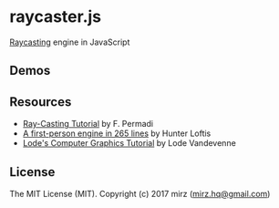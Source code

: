 # raycaster.js
[Raycasting](https://en.wikipedia.org/wiki/Ray_casting) engine in JavaScript

## Demos

## Resources
* [Ray-Casting Tutorial](http://permadi.com/1996/05/ray-casting-tutorial-table-of-contents/) by F. Permadi
* [A first-person engine in 265 lines](http://www.playfuljs.com/a-first-person-engine-in-265-lines/) by Hunter Loftis
* [Lode's Computer Graphics Tutorial](http://lodev.org/cgtutor/raycasting.html) by Lode Vandevenne

## License
The MIT License (MIT). Copyright (c) 2017 mirz (mirz.hq@gmail.com)